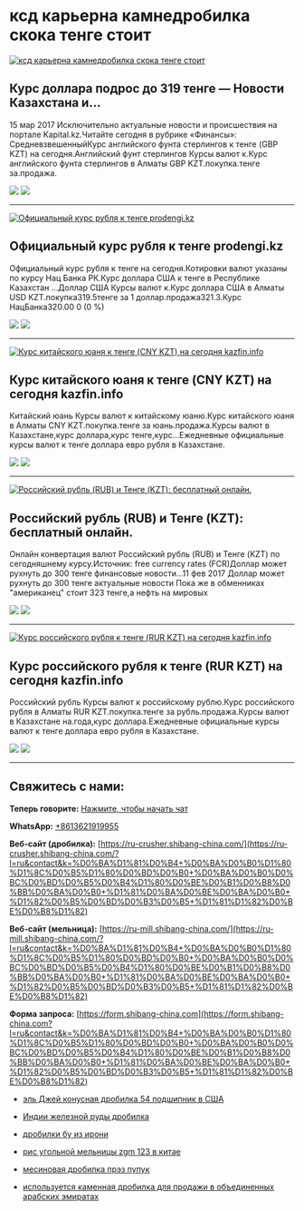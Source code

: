 # ксд карьерна камнедробилка скока тенге стоит

<a href="https://swt.shibang-china.com/?l=ru&img&k=%D0%BA%D1%81%D0%B4+%D0%BA%D0%B0%D1%80%D1%8C%D0%B5%D1%80%D0%BD%D0%B0+%D0%BA%D0%B0%D0%BC%D0%BD%D0%B5%D0%B4%D1%80%D0%BE%D0%B1%D0%B8%D0%BB%D0%BA%D0%B0+%D1%81%D0%BA%D0%BE%D0%BA%D0%B0+%D1%82%D0%B5%D0%BD%D0%B3%D0%B5+%D1%81%D1%82%D0%BE%D0%B8%D1%82" target="_blank">![ксд карьерна камнедробилка скока тенге стоит](http://static.shibang-china.com/all-800x300/1442.jpg)</a>

## Курс доллара подрос до 319 тенге — Новости Казахстана и…
15 мар 2017 Исключительно актуальные новости и происшествия на портале Kapital.kz.Читайте сегодня в рубрике «Финансы»: СредневзвешенныйКурс английского фунта стерлингов к тенге (GBP KZT) на сегодня.Английский фунт стерлингов Курсы валют к.Курс английского фунта стерлингов в Алматы GBP KZT.покупка.тенге за.продажа.


<a href="https://whatsapp.shibangsoft.com/WhatsApp.php" target="_blank" title="WhatsApp">![](http://static.shibang-china.com/icon/whatsapp.png)</a> <a href="https://swt.shibang-china.com/?l=ru&icon&k=%D0%BA%D1%81%D0%B4+%D0%BA%D0%B0%D1%80%D1%8C%D0%B5%D1%80%D0%BD%D0%B0+%D0%BA%D0%B0%D0%BC%D0%BD%D0%B5%D0%B4%D1%80%D0%BE%D0%B1%D0%B8%D0%BB%D0%BA%D0%B0+%D1%81%D0%BA%D0%BE%D0%BA%D0%B0+%D1%82%D0%B5%D0%BD%D0%B3%D0%B5+%D1%81%D1%82%D0%BE%D0%B8%D1%82" target="_blank">![](http://static.shibang-china.com/icon/chat-ru.png)</a>

---

<a href="https://swt.shibang-china.com/?l=ru&img&k=%D0%BA%D1%81%D0%B4+%D0%BA%D0%B0%D1%80%D1%8C%D0%B5%D1%80%D0%BD%D0%B0+%D0%BA%D0%B0%D0%BC%D0%BD%D0%B5%D0%B4%D1%80%D0%BE%D0%B1%D0%B8%D0%BB%D0%BA%D0%B0+%D1%81%D0%BA%D0%BE%D0%BA%D0%B0+%D1%82%D0%B5%D0%BD%D0%B3%D0%B5+%D1%81%D1%82%D0%BE%D0%B8%D1%82" target="_blank">![Официальный курс рубля к тенге prodengi.kz](http://static.shibang-china.com/all-800x300/1484.jpg)</a>

## Официальный курс рубля к тенге prodengi.kz
Официальный курс рубля к тенге на сегодня.Котировки валют указаны по курсу Нац Банка РК.Курс доллара США к тенге в Республике Казахстан …Доллар США Курсы валют к.Курс доллара США в Алматы USD KZT.покупка319.5тенге за 1 доллар.продажа321.3.Курс НацБанка320.00 0 (0 %)


<a href="https://whatsapp.shibangsoft.com/WhatsApp.php" target="_blank" title="WhatsApp">![](http://static.shibang-china.com/icon/whatsapp.png)</a> <a href="https://swt.shibang-china.com/?l=ru&icon&k=%D0%BA%D1%81%D0%B4+%D0%BA%D0%B0%D1%80%D1%8C%D0%B5%D1%80%D0%BD%D0%B0+%D0%BA%D0%B0%D0%BC%D0%BD%D0%B5%D0%B4%D1%80%D0%BE%D0%B1%D0%B8%D0%BB%D0%BA%D0%B0+%D1%81%D0%BA%D0%BE%D0%BA%D0%B0+%D1%82%D0%B5%D0%BD%D0%B3%D0%B5+%D1%81%D1%82%D0%BE%D0%B8%D1%82" target="_blank">![](http://static.shibang-china.com/icon/chat-ru.png)</a>

---

<a href="https://swt.shibang-china.com/?l=ru&img&k=%D0%BA%D1%81%D0%B4+%D0%BA%D0%B0%D1%80%D1%8C%D0%B5%D1%80%D0%BD%D0%B0+%D0%BA%D0%B0%D0%BC%D0%BD%D0%B5%D0%B4%D1%80%D0%BE%D0%B1%D0%B8%D0%BB%D0%BA%D0%B0+%D1%81%D0%BA%D0%BE%D0%BA%D0%B0+%D1%82%D0%B5%D0%BD%D0%B3%D0%B5+%D1%81%D1%82%D0%BE%D0%B8%D1%82" target="_blank">![Курс китайского юаня к тенге (CNY KZT) на сегодня kazfin.info](http://static.shibang-china.com/all-800x300/505.jpg)</a>

## Курс китайского юаня к тенге (CNY KZT) на сегодня kazfin.info
Китайский юань Курсы валют к китайскому юаню.Курс китайского юаня в Алматы CNY KZT.покупка.тенге за юань.продажа.Курсы валют в Казахстане,курс доллара,курс тенге,курс…Ежедневные официальные курсы валют к тенге доллара евро рубля в Казахстане.


<a href="https://whatsapp.shibangsoft.com/WhatsApp.php" target="_blank" title="WhatsApp">![](http://static.shibang-china.com/icon/whatsapp.png)</a> <a href="https://swt.shibang-china.com/?l=ru&icon&k=%D0%BA%D1%81%D0%B4+%D0%BA%D0%B0%D1%80%D1%8C%D0%B5%D1%80%D0%BD%D0%B0+%D0%BA%D0%B0%D0%BC%D0%BD%D0%B5%D0%B4%D1%80%D0%BE%D0%B1%D0%B8%D0%BB%D0%BA%D0%B0+%D1%81%D0%BA%D0%BE%D0%BA%D0%B0+%D1%82%D0%B5%D0%BD%D0%B3%D0%B5+%D1%81%D1%82%D0%BE%D0%B8%D1%82" target="_blank">![](http://static.shibang-china.com/icon/chat-ru.png)</a>

---

<a href="https://swt.shibang-china.com/?l=ru&img&k=%D0%BA%D1%81%D0%B4+%D0%BA%D0%B0%D1%80%D1%8C%D0%B5%D1%80%D0%BD%D0%B0+%D0%BA%D0%B0%D0%BC%D0%BD%D0%B5%D0%B4%D1%80%D0%BE%D0%B1%D0%B8%D0%BB%D0%BA%D0%B0+%D1%81%D0%BA%D0%BE%D0%BA%D0%B0+%D1%82%D0%B5%D0%BD%D0%B3%D0%B5+%D1%81%D1%82%D0%BE%D0%B8%D1%82" target="_blank">![Российский рубль (RUB) и Тенге (KZT): бесплатный онлайн.](http://static.shibang-china.com/all-800x300/453.jpg)</a>

## Российский рубль (RUB) и Тенге (KZT): бесплатный онлайн.
Онлайн конвертация валют Российский рубль (RUB) и Тенге (KZT) по сегодняшнему курсу.Источник: free currency rates (FCR)Доллар может рухнуть до 300 тенге финансовые новости…11 фев 2017 Доллар может рухнуть до 300 тенге актуальные новости Пока же в обменниках &quot;американец&quot; стоит 323 тенге,а нефть на мировых


<a href="https://whatsapp.shibangsoft.com/WhatsApp.php" target="_blank" title="WhatsApp">![](http://static.shibang-china.com/icon/whatsapp.png)</a> <a href="https://swt.shibang-china.com/?l=ru&icon&k=%D0%BA%D1%81%D0%B4+%D0%BA%D0%B0%D1%80%D1%8C%D0%B5%D1%80%D0%BD%D0%B0+%D0%BA%D0%B0%D0%BC%D0%BD%D0%B5%D0%B4%D1%80%D0%BE%D0%B1%D0%B8%D0%BB%D0%BA%D0%B0+%D1%81%D0%BA%D0%BE%D0%BA%D0%B0+%D1%82%D0%B5%D0%BD%D0%B3%D0%B5+%D1%81%D1%82%D0%BE%D0%B8%D1%82" target="_blank">![](http://static.shibang-china.com/icon/chat-ru.png)</a>

---

<a href="https://swt.shibang-china.com/?l=ru&img&k=%D0%BA%D1%81%D0%B4+%D0%BA%D0%B0%D1%80%D1%8C%D0%B5%D1%80%D0%BD%D0%B0+%D0%BA%D0%B0%D0%BC%D0%BD%D0%B5%D0%B4%D1%80%D0%BE%D0%B1%D0%B8%D0%BB%D0%BA%D0%B0+%D1%81%D0%BA%D0%BE%D0%BA%D0%B0+%D1%82%D0%B5%D0%BD%D0%B3%D0%B5+%D1%81%D1%82%D0%BE%D0%B8%D1%82" target="_blank">![Курс российского рубля к тенге (RUR KZT) на сегодня kazfin.info](http://static.shibang-china.com/all-800x300/1522.jpg)</a>

## Курс российского рубля к тенге (RUR KZT) на сегодня kazfin.info
Российский рубль Курсы валют к российскому рублю.Курс российского рубля в Алматы RUR KZT.покупка.тенге за рубль.продажа.Курсы валют в Казахстане на.года,курс доллара.Ежедневные официальные курсы валют к тенге доллара евро рубля в Казахстане.


<a href="https://whatsapp.shibangsoft.com/WhatsApp.php" target="_blank" title="WhatsApp">![](http://static.shibang-china.com/icon/whatsapp.png)</a> <a href="https://swt.shibang-china.com/?l=ru&icon&k=%D0%BA%D1%81%D0%B4+%D0%BA%D0%B0%D1%80%D1%8C%D0%B5%D1%80%D0%BD%D0%B0+%D0%BA%D0%B0%D0%BC%D0%BD%D0%B5%D0%B4%D1%80%D0%BE%D0%B1%D0%B8%D0%BB%D0%BA%D0%B0+%D1%81%D0%BA%D0%BE%D0%BA%D0%B0+%D1%82%D0%B5%D0%BD%D0%B3%D0%B5+%D1%81%D1%82%D0%BE%D0%B8%D1%82" target="_blank">![](http://static.shibang-china.com/icon/chat-ru.png)</a>

---
## Свяжитесь с нами:

**Теперь говорите:** [Нажмите, чтобы начать чат](https://swt.shibang-china.com?l=ru&contact&k=%D0%BA%D1%81%D0%B4+%D0%BA%D0%B0%D1%80%D1%8C%D0%B5%D1%80%D0%BD%D0%B0+%D0%BA%D0%B0%D0%BC%D0%BD%D0%B5%D0%B4%D1%80%D0%BE%D0%B1%D0%B8%D0%BB%D0%BA%D0%B0+%D1%81%D0%BA%D0%BE%D0%BA%D0%B0+%D1%82%D0%B5%D0%BD%D0%B3%D0%B5+%D1%81%D1%82%D0%BE%D0%B8%D1%82)

**WhatsApp:**  [+8613621919955](https://whatsapp.shibangsoft.com/WhatsApp.php)

**Веб-сайт (дробилка):** [https://ru-crusher.shibang-china.com/](https://ru-crusher.shibang-china.com/?l=ru&contact&k=%D0%BA%D1%81%D0%B4+%D0%BA%D0%B0%D1%80%D1%8C%D0%B5%D1%80%D0%BD%D0%B0+%D0%BA%D0%B0%D0%BC%D0%BD%D0%B5%D0%B4%D1%80%D0%BE%D0%B1%D0%B8%D0%BB%D0%BA%D0%B0+%D1%81%D0%BA%D0%BE%D0%BA%D0%B0+%D1%82%D0%B5%D0%BD%D0%B3%D0%B5+%D1%81%D1%82%D0%BE%D0%B8%D1%82)

**Веб-сайт (мельница):** [https://ru-mill.shibang-china.com/](https://ru-mill.shibang-china.com/?l=ru&contact&k=%D0%BA%D1%81%D0%B4+%D0%BA%D0%B0%D1%80%D1%8C%D0%B5%D1%80%D0%BD%D0%B0+%D0%BA%D0%B0%D0%BC%D0%BD%D0%B5%D0%B4%D1%80%D0%BE%D0%B1%D0%B8%D0%BB%D0%BA%D0%B0+%D1%81%D0%BA%D0%BE%D0%BA%D0%B0+%D1%82%D0%B5%D0%BD%D0%B3%D0%B5+%D1%81%D1%82%D0%BE%D0%B8%D1%82)

**Форма запроса:** [https://form.shibang-china.com](https://form.shibang-china.com?l=ru&contact&k=%D0%BA%D1%81%D0%B4+%D0%BA%D0%B0%D1%80%D1%8C%D0%B5%D1%80%D0%BD%D0%B0+%D0%BA%D0%B0%D0%BC%D0%BD%D0%B5%D0%B4%D1%80%D0%BE%D0%B1%D0%B8%D0%BB%D0%BA%D0%B0+%D1%81%D0%BA%D0%BE%D0%BA%D0%B0+%D1%82%D0%B5%D0%BD%D0%B3%D0%B5+%D1%81%D1%82%D0%BE%D0%B8%D1%82)

* [эль Джей конусная дробилка 54 подшипник в США](../115/%D1%8D%D0%BB%D1%8C%20%D0%94%D0%B6%D0%B5%D0%B9%20%D0%BA%D0%BE%D0%BD%D1%83%D1%81%D0%BD%D0%B0%D1%8F%20%D0%B4%D1%80%D0%BE%D0%B1%D0%B8%D0%BB%D0%BA%D0%B0%2054%20%D0%BF%D0%BE%D0%B4%D1%88%D0%B8%D0%BF%D0%BD%D0%B8%D0%BA%20%D0%B2%20%D0%A1%D0%A8%D0%90.md)

* [Индии железной руды дробилка](../113/%D0%98%D0%BD%D0%B4%D0%B8%D0%B8%20%D0%B6%D0%B5%D0%BB%D0%B5%D0%B7%D0%BD%D0%BE%D0%B9%20%D1%80%D1%83%D0%B4%D1%8B%20%D0%B4%D1%80%D0%BE%D0%B1%D0%B8%D0%BB%D0%BA%D0%B0.md)

* [дробилки бу из ирони](../113/%D0%B4%D1%80%D0%BE%D0%B1%D0%B8%D0%BB%D0%BA%D0%B8%20%D0%B1%D1%83%20%D0%B8%D0%B7%20%D0%B8%D1%80%D0%BE%D0%BD%D0%B8.md)

* [рис угольной мельницы zgm 123 в китае](../118/%D1%80%D0%B8%D1%81%20%D1%83%D0%B3%D0%BE%D0%BB%D1%8C%D0%BD%D0%BE%D0%B9%20%D0%BC%D0%B5%D0%BB%D1%8C%D0%BD%D0%B8%D1%86%D1%8B%20zgm%20123%20%D0%B2%20%D0%BA%D0%B8%D1%82%D0%B0%D0%B5.md)

* [месиновая дробилка прэз пупук](../115/%D0%BC%D0%B5%D1%81%D0%B8%D0%BD%D0%BE%D0%B2%D0%B0%D1%8F%20%D0%B4%D1%80%D0%BE%D0%B1%D0%B8%D0%BB%D0%BA%D0%B0%20%D0%BF%D1%80%D1%8D%D0%B7%20%D0%BF%D1%83%D0%BF%D1%83%D0%BA.md)

* [используется каменная дробилка для продажи в объединенных арабских эмиратах](../108/%D0%B8%D1%81%D0%BF%D0%BE%D0%BB%D1%8C%D0%B7%D1%83%D0%B5%D1%82%D1%81%D1%8F%20%D0%BA%D0%B0%D0%BC%D0%B5%D0%BD%D0%BD%D0%B0%D1%8F%20%D0%B4%D1%80%D0%BE%D0%B1%D0%B8%D0%BB%D0%BA%D0%B0%20%D0%B4%D0%BB%D1%8F%20%D0%BF%D1%80%D0%BE%D0%B4%D0%B0%D0%B6%D0%B8%20%D0%B2%20%D0%BE%D0%B1%D1%8A%D0%B5%D0%B4%D0%B8%D0%BD%D0%B5%D0%BD%D0%BD%D1%8B%D1%85%20%D0%B0%D1%80%D0%B0%D0%B1%D1%81%D0%BA%D0%B8%D1%85%20%D1%8D%D0%BC%D0%B8%D1%80%D0%B0%D1%82%D0%B0%D1%85.md)